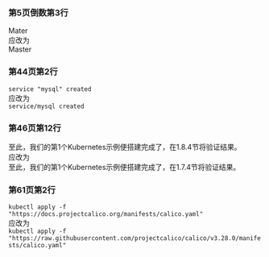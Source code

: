 ### 第5页倒数第3行
Mater  
应改为  
Master


### 第44页第2行
`service "mysql" created`  
应改为  
`service/mysql created`


### 第46页第12行
至此，我们的第1个Kubernetes示例便搭建完成了，在1.8.4节将验证结果。  
应改为  
至此，我们的第1个Kubernetes示例便搭建完成了，在1.7.4节将验证结果。


### 第61页第2行
`kubectl apply -f "https://docs.projectcalico.org/manifests/calico.yaml"`  
应改为  
`kubectl apply -f "https://raw.githubusercontent.com/projectcalico/calico/v3.28.0/manifests/calico.yaml"`
